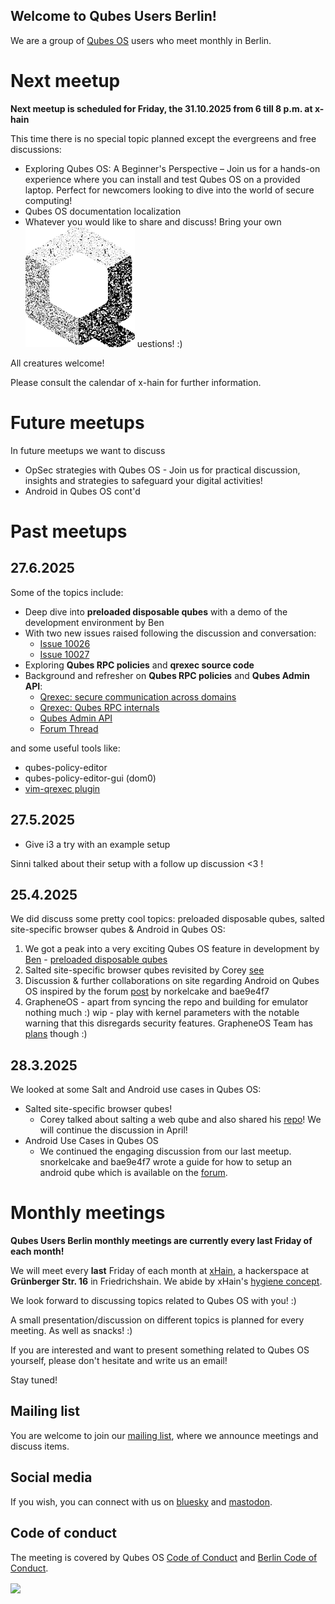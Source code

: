 ## Welcome to Qubes Users Berlin!

We are a group of [Qubes OS](https://www.qubes-os.org) users who meet monthly in Berlin. 

# Next meetup

**Next meetup is scheduled for Friday, the 31.10.2025 from 6 till 8 p.m. at x-hain**

This time there is no special topic planned except the evergreens and free discussions:

- Exploring Qubes OS: A Beginner's Perspective – Join us for a hands-on experience where you can install and test Qubes OS on a provided laptop. Perfect for newcomers looking to dive into the world of secure computing!
- Qubes OS documentation localization
- Whatever you would like to share and discuss! Bring your own ![Q](./qubes-logo-grain2.png) uestions! :)

All creatures welcome!

Please consult the calendar of x-hain for further information.

# Future meetups

In future meetups we want to discuss

- OpSec strategies with Qubes OS - Join us for practical discussion, insights and strategies to safeguard your digital activities!
- Android in Qubes OS cont'd


# Past meetups

## 27.6.2025

Some of the topics include:

- Deep dive into **preloaded disposable qubes** with a demo of the development environment by Ben
- With two new issues raised following the discussion and conversation:
  - [Issue 10026](https://github.com/QubesOS/qubes-issues/issues/10026)
  - [Issue 10027](https://github.com/QubesOS/qubes-issues/issues/10027)
- Exploring **Qubes RPC policies** and **qrexec source code**
- Background and refresher on **Qubes RPC policies** and **Qubes Admin API**:
  - [Qrexec: secure communication across domains](https://www.qubes-os.org/doc/qrexec/)
  - [Qrexec: Qubes RPC internals](https://www.qubes-os.org/doc/qrexec-internals/)
  - [Qubes Admin API](https://www.qubes-os.org/doc/admin-api/)
  - [Forum Thread](https://forum.qubes-os.org/t/how-to-use-the-qubes-admin-polcies-api-despite-the-lack-of-documentation-wip/29863)

and some useful tools like:

  - qubes-policy-editor
  - qubes-policy-editor-gui (dom0)
  - [vim-qrexec plugin](https://github.com/ben-grande/vim-qrexec)

## 27.5.2025

- Give i3 a try with an example setup 

Sinni talked about their setup with a follow up discussion <3 !


## 25.4.2025

We did discuss some pretty cool topics: preloaded disposable qubes, salted site-specific browser qubes & Android in Qubes OS:

1. We got a peak into a very exciting Qubes OS feature in development by [Ben](https://github.com/ben-grande) - [preloaded disposable qubes](https://github.com/QubesOS/qubes-issues/issues/1512)
2. Salted site-specific browser qubes revisited by Corey [see](https://github.com/coyotebush/qubes-salt/tree/web) 
3. Discussion & further collaborations on site regarding Android on Qubes OS inspired by the forum [post](https://forum.qubes-os.org/t/use-android-apps-in-qubesos/32971) by norkelcake and bae9e4f7 
4. GrapheneOS - apart from syncing the repo and building for emulator nothing much :) wip - play with kernel parameters with the notable warning that this disregards security features. GrapheneOS Team has [plans](https://grapheneos.social/@GrapheneOS/113185686714810236) though :)

## 28.3.2025

We looked at some Salt and Android use cases in Qubes OS:

- Salted site-specific browser qubes!
  - Corey talked about salting a web qube and also shared his [repo](https://github.com/coyotebush/qubes-salt)! We will continue the discussion in April!
- Android Use Cases in Qubes OS
  - We continued the engaging discussion from our last meetup. snorkelcake and bae9e4f7 wrote a guide for how to setup an android qube which is available on the [forum](https://forum.qubes-os.org/t/use-android-apps-in-qubesos/32971).

# Monthly meetings

**Qubes Users Berlin monthly meetings are currently every last Friday of each month!**

We will meet every **last** Friday of each month at [xHain](https://x-hain.de/de/participate/#content), a hackerspace at **Grünberger Str. 16** in Friedrichshain. We abide by xHain's [hygiene concept](https://wiki.x-hain.de/de/xHain/hygiene-konzept).

We look forward to discussing topics related to Qubes OS with you! :) 

A small presentation/discussion on different topics is planned for every meeting. As well as snacks! :)

If you are interested and want to present something related to Qubes OS yourself,
please don't hesitate and write us an email! 

Stay tuned! 

## Mailing list

You are welcome to join our [mailing list](https://www.autistici.org/mailman/listinfo/qub), where we announce meetings and discuss items.

## Social media

If you wish, you can connect with us on [bluesky](https://bsky.app/profile/qubes-users-berlin.bsky.social) and [mastodon](https://mastodon.social/@qubes_users_berlin).

## Code of conduct

The meeting is covered by Qubes OS [Code of Conduct](https://qubes-os.org/code-of-conduct) and [Berlin Code of Conduct](https://berlincodeofconduct.org/). 

<img src="https://github.com/QubesOS/qubes-attachment/raw/master/icons/qubes-community-event/qubes-community-event.png" align="center" width="200">
